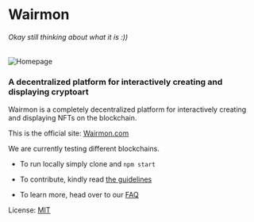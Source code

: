 
# Wairmon

###### Okay still thinking about what it is :))
![Homepage](https://ipfs.io/ipfs/QmeQixN5LQ2Yo8MHQZWQMEmdWrNxA6VtiGs8KjbQCwUBts)

### A decentralized platform for interactively creating and displaying cryptoart

Wairmon is a completely decentralized platform for interactively creating and displaying NFTs on the blockchain.

This is the official site: [Wairmon.com](https://wairmon.com)

We are currently testing different blockchains.

* To run locally simply  clone and `npm start` 

* To contribute, kindly read [the guidelines](./src/components/docs/Contributing.md)

* To learn more, head over to our [FAQ](./src/components/docs/FAQ.md)

License: [MIT](https://github.com/git/git-scm.com/blob/main/MIT-LICENSE.txt)


